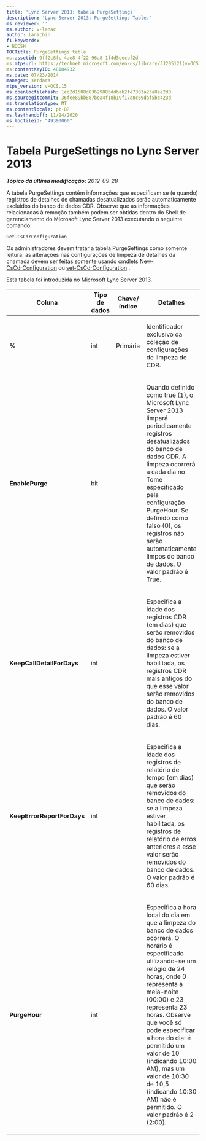```yaml
---
title: 'Lync Server 2013: tabela PurgeSettings'
description: 'Lync Server 2013: PurgeSettings Table.'
ms.reviewer: ''
ms.author: v-lanac
author: lanachin
f1.keywords:
- NOCSH
TOCTitle: PurgeSettings table
ms:assetid: 9ff2c8fc-4ae8-4f22-96a8-1f4d5eecbf2d
ms:mtpsurl: https://technet.microsoft.com/en-us/library/JJ205121(v=OCS.15)
ms:contentKeyID: 48184932
ms.date: 07/23/2014
manager: serdars
mtps_version: v=OCS.15
ms.openlocfilehash: 1ec2d1508d8362988bddbab2fe7303a23a8ee2d8
ms.sourcegitcommit: 36fee89bb887bea4f18b19f17a8c69daf5bc423d
ms.translationtype: MT
ms.contentlocale: pt-BR
ms.lasthandoff: 11/24/2020
ms.locfileid: "49390060"
---
```

# <a name="purgesettings-table-in-lync-server-2013"></a>Tabela PurgeSettings no Lync Server 2013

<div data-xmlns="http://www.w3.org/1999/xhtml">

<div class="topic" data-xmlns="http://www.w3.org/1999/xhtml" data-msxsl="urn:schemas-microsoft-com:xslt" data-cs="https://msdn.microsoft.com/">

<div data-asp="https://msdn2.microsoft.com/asp">



</div>

<div id="mainSection">

<div id="mainBody">

<span> </span>

_**Tópico da última modificação:** 2012-09-28_

A tabela PurgeSettings contém informações que especificam se (e quando) registros de detalhes de chamadas desatualizados serão automaticamente excluídos do banco de dados CDR. Observe que as informações relacionadas à remoção também podem ser obtidas dentro do Shell de gerenciamento do Microsoft Lync Server 2013 executando o seguinte comando:

    Get-CsCdrConfiguration

Os administradores devem tratar a tabela PurgeSettings como somente leitura: as alterações nas configurações de limpeza de detalhes da chamada devem ser feitas somente usando cmdlets [New-CsCdrConfiguration](https://docs.microsoft.com/powershell/module/skype/New-CsCdrConfiguration) ou [set-CsCdrConfiguration](https://docs.microsoft.com/powershell/module/skype/Set-CsCdrConfiguration) .

Esta tabela foi introduzida no Microsoft Lync Server 2013.


<table>
<colgroup>
<col style="width: 25%" />
<col style="width: 25%" />
<col style="width: 25%" />
<col style="width: 25%" />
</colgroup>
<thead>
<tr class="header">
<th>Coluna</th>
<th>Tipo de dados</th>
<th>Chave/índice</th>
<th>Detalhes</th>
</tr>
</thead>
<tbody>
<tr class="odd">
<td><p><strong>%</strong></p></td>
<td><p>int</p></td>
<td><p>Primária</p></td>
<td><p>Identificador exclusivo da coleção de configurações de limpeza de CDR.</p></td>
</tr>
<tr class="even">
<td><p><strong>EnablePurge</strong></p></td>
<td><p>bit</p></td>
<td></td>
<td><p>Quando definido como true (1), o Microsoft Lync Server 2013 limpará periodicamente registros desatualizados do banco de dados CDR. A limpeza ocorrerá a cada dia no Tomé especificado pela configuração PurgeHour. Se definido como falso (0), os registros não serão automaticamente limpos do banco de dados. O valor padrão é True.</p></td>
</tr>
<tr class="odd">
<td><p><strong>KeepCallDetailForDays</strong></p></td>
<td><p>int</p></td>
<td></td>
<td><p>Especifica a idade dos registros CDR (em dias) que serão removidos do banco de dados: se a limpeza estiver habilitada, os registros CDR mais antigos do que esse valor serão removidos do banco de dados. O valor padrão é 60 dias.</p></td>
</tr>
<tr class="even">
<td><p><strong>KeepErrorReportForDays</strong></p></td>
<td><p>int</p></td>
<td></td>
<td><p>Especifica a idade dos registros de relatório de tempo (em dias) que serão removidos do banco de dados: se a limpeza estiver habilitada, os registros de relatório de erros anteriores a esse valor serão removidos do banco de dados. O valor padrão é 60 dias.</p></td>
</tr>
<tr class="odd">
<td><p><strong>PurgeHour</strong></p></td>
<td><p>int</p></td>
<td></td>
<td><p>Especifica a hora local do dia em que a limpeza do banco de dados ocorrerá. O horário é especificado utilizando-se um relógio de 24 horas, onde 0 representa a meia-noite (00:00) e 23 representa 23 horas. Observe que você só pode especificar a hora do dia: é permitido um valor de 10 (indicando 10:00 AM), mas um valor de 10:30 de 10,5 (indicando 10:30 AM) não é permitido. O valor padrão é 2 (2:00).</p></td>
</tr>
</tbody>
</table>


</div>

<span> </span>

</div>

</div>

</div>

